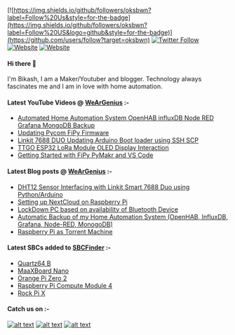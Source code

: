 [![https://img.shields.io/github/followers/oksbwn?label=Follow%20Us&style=for-the-badge](https://img.shields.io/github/followers/oksbwn?label=Follow%20US&logo=github&style=for-the-badge)](https://github.com/users/follow?target=oksbwn)
[![Twitter Follow](https://img.shields.io/twitter/follow/wglabz?logo=twitter&style=for-the-badge)](https://twitter.com/intent/follow?original_referer=https://github.com/oksbwn/oksbwn/edit/master/README.md&ref_src=twsrc%5Etfw&region=follow_link&screen_name=wglabz&tw_p=followbutton)
[![Website](https://img.shields.io/website?down_message=Offline&label=Blog&logo=wordpress&style=for-the-badge&up_message=Online&url=https%3A%2F%2Fblog.wglabz.in)](https://blog.wglabz.in)
[![Website](https://img.shields.io/website?down_message=Offline&label=SBCFinder&logo=cloud&style=for-the-badge&up_message=Online&url=https%3A%2F%2Fsbcfinder.com)](https://sbcfinder.com)

#### Hi there 👋

I'm Bikash,  I am a Maker/Youtuber and blogger. Technology always fascinates me and I am in love with home automation. 



#### Latest YouTube Videos @ [WeArGenius](http://youtube.com/weargenius) :-

<!-- YOUTUBE:START -->
- [Automated Home Automation System OpenHAB influxDB Node RED Grafana MongoDB Backup](https://www.youtube.com/watch?v=T8YWnm8ow9s)
- [Updating Pycom FiPy Firmware](https://www.youtube.com/watch?v=n4vqhp7_wW0)
- [Linkit 7688 DUO Updating Arduino Boot loader using SSH SCP](https://www.youtube.com/watch?v=DVj4f2X9c64)
- [TTGO ESP32 LoRa Module OLED Display Interaction](https://www.youtube.com/watch?v=Y6GhAzgK7f8)
- [Getting Started with FiPy PyMakr and VS Code](https://www.youtube.com/watch?v=kecIftZdzzY)
<!-- YOUTUBE:END -->

#### Latest Blog posts @ [WeArGenius](http://weargenius.in/) :-

<!-- BLOG-POST-LIST:START -->
- [DHT12 Sensor Interfacing with Linkit Smart 7688 Duo using Python/Arduino](https://www.weargenius.in/dht12-sensor-interfacing-with-linkit-smart-7688-duo-using-python-arduino/)
- [Setting up NextCloud on Raspberry Pi](https://www.weargenius.in/setting-up-nextcloud-on-raspberry-pi/)
- [LockDown PC based on availability of Bluetooth Device](https://www.weargenius.in/lock-pc-using-mobile-bluetooth/)
- [Automatic Backup of my Home Automation System (OpenHAB, InfluxDB, Grafana, Node-RED, MonogoDB)](https://www.weargenius.in/automatic-backup-of-my-home-automation-system/)
- [Raspberry Pi as Torrent Machine](https://www.weargenius.in/raspberry-pi-as-torrent-machine/)
<!-- BLOG-POST-LIST:END -->

#### Latest SBCs added to [SBCFinder](https://sbcfinder.com/home) :-

<!-- SBCFINDER:START -->
- [Quartz64 B](https://sbcfinder.com/quartzb)
- [MaaXBoard Nano](https://sbcfinder.com/maaxboardnano)
- [Orange Pi Zero 2](https://sbcfinder.com/orangepizerotwo)
- [Raspberry Pi Compute Module 4](https://sbcfinder.com/raspberrypicomputemodule)
- [Rock Pi X](https://sbcfinder.com/rockpix)
<!-- SBCFINDER:END -->

#### Catch us on :-

<!-- Please don't remove this: Grab your social icons from https://github.com/carlsednaoui/gitsocial -->

<!-- display the social media buttons in your README -->

[![alt text][1.1]][1]
[![alt text][2.1]][2]
[![alt text][4.1]][4]


<!-- links to social media icons -->
<!-- no need to change these -->

<!-- icons with padding -->

[1.1]: http://i.imgur.com/tXSoThF.png (twitter icon with padding)
[2.1]: http://i.imgur.com/P3YfQoD.png (facebook icon with padding)
[3.1]: http://i.imgur.com/yCsTjba.png (google plus icon with padding)
[4.1]: http://i.imgur.com/YckIOms.png (tumblr icon with padding)
[5.1]: http://i.imgur.com/1AGmwO3.png (dribbble icon with padding)
[6.1]: http://i.imgur.com/0o48UoR.png (github icon with padding)

<!-- links to your social media accounts -->
<!-- update these accordingly -->

[1]: https://twitter.com/wglabz
[2]: https://www.facebook.com/wglabz
[4]:https://weargenius.tumblr.com/

<!-- Please don't remove this: Grab your social icons from https://github.com/carlsednaoui/gitsocial -->
